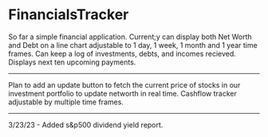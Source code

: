 # FinancialsTracker

So far a simple financial application. Current;y can display both Net Worth and Debt on a line chart adjustable to 1 day, 1 week, 1 month and 1 year time frames. Can keep a log of investments, debts, and incomes recieved. Displays next ten upcoming payments.

****************
Plan to add an update button to fetch the current price of stocks in our investment portfolio to update networth in real time.
Cashflow tracker adjustable by multiple time frames.
*****************
3/23/23 - Added s&p500 dividend yield report.

